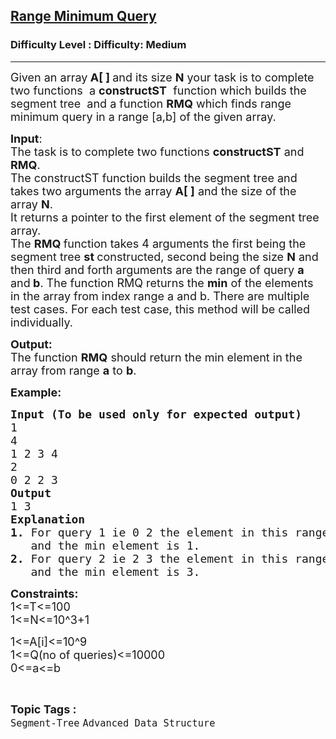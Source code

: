 <h2><a href="https://www.geeksforgeeks.org/problems/range-minimum-query/1?page=1&difficulty=Medium&status=unsolved&sortBy=submissions">Range Minimum Query</a></h2><h3>Difficulty Level : Difficulty: Medium</h3><hr><div class="problems_problem_content__Xm_eO"><p><span style="font-size:18px">Given an array<strong> A[ ] </strong>and its size <strong>N</strong> your task is to complete two functions&nbsp; a <strong>constructST</strong>&nbsp; function which builds the segment tree&nbsp; and a function <strong>RMQ</strong> which finds range minimum query in a range [a,b] of the given array.</span></p>

<p><span style="font-size:18px"><strong>Input</strong>:<br>
The task is to complete two functions <strong>constructST</strong> and <strong>RMQ</strong>.<br>
The constructST function builds the segment tree and takes two arguments the array <strong>A[ ]</strong> and the size of the array <strong>N</strong>.<br>
It returns a pointer to the first element of the segment tree array.<br>
The <strong>RMQ </strong>function takes 4 arguments the first being the segment tree <strong>st </strong>constructed, second being the size <strong>N</strong> and then third and forth arguments are the range of query <strong>a</strong> and<strong> b</strong>. The function RMQ returns the <strong>min</strong> of the elements in the array from index range a and b. There are multiple test cases. For each test case, this method will be called individually.</span></p>

<p><span style="font-size:18px"><strong>Output:</strong><br>
The function <strong>RMQ</strong> should return the min element in the array from range <strong>a</strong> to <strong>b</strong>.</span></p>

<p><span style="font-size:18px"><strong>Example:</strong></span></p>

<pre><span style="font-size:18px"><strong>Input (To be used only for expected output) </strong>
1
4
1 2 3 4
2
0 2 2 3
<strong>Output</strong>
1 3
<strong>Explanation
1.</strong> For query 1 ie 0 2 the element in this range are 1 2 3 
&nbsp;  and the min element is 1. 
<strong>2.</strong> For query 2 ie 2 3 the element in this range are 3 4 
&nbsp;  and the min element is 3.</span></pre>

<p><span style="font-size:18px"><strong>Constraints:</strong><br>
1&lt;=T&lt;=100<br>
1&lt;=N&lt;=10^3+1</span></p>

<p><span style="font-size:18px">1&lt;=A[i]&lt;=10^9</span><br>
<span style="font-size:18px">1&lt;=Q(no of queries)&lt;=10000<br>
0&lt;=a&lt;=b</span></p>
</div><br><p><span style=font-size:18px><strong>Topic Tags : </strong><br><code>Segment-Tree</code>&nbsp;<code>Advanced Data Structure</code>&nbsp;